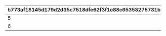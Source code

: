 |b773af18145d179d2d35c7518dfe62f3f1c88c65353275731b310f3ec493722d|1dcce2574aa6e9f4613e727ae97179d150d2b43c44b4da5705126854eb4d865b|
| --- | --- |
|5|5|
|6|20|